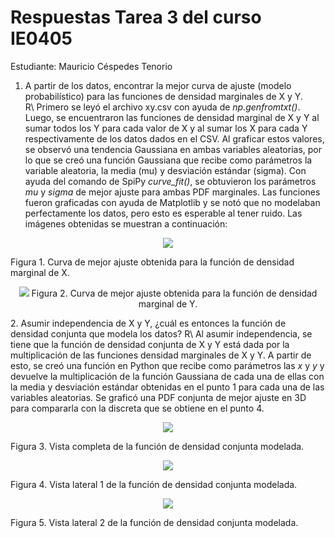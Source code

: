 # Respuestas Tarea 3 del curso IE0405
Estudiante: Mauricio Céspedes Tenorio  

1. A partir de los datos, encontrar la mejor curva de ajuste (modelo probabilístico) para las funciones de densidad marginales de X y Y.  
R\ Primero se leyó el archivo xy.csv con ayuda de <em>np.genfromtxt()</em>. Luego, se encuentraron las funciones de densidad marginal de X y Y al sumar todos los Y para cada valor de X y al sumar los X para cada Y respectivamente de los datos dados en el CSV. Al graficar estos valores, se observó una tendencia Gaussiana en ambas variables aleatorias, por lo que se creó una función Gaussiana que recibe como parámetros la variable aleatoria, la media (mu) y desviación estándar (sigma). Con ayuda del comando de SpiPy <em>curve_fit()</em>, se obtuvieron los parámetros <em>mu</em> y <em>sigma</em> de mejor ajuste para ambas PDF marginales. Las funciones fueron graficadas con ayuda de Matplotlib y se notó que no modelaban perfectamente los datos, pero esto es esperable al tener ruido. Las imágenes obtenidas se muestran a continuación:  
<p align="center">
  <img src="Gráficas_punto_1/curva_ajuste_X.png"/>
  <figcaption>Figura 1. Curva de mejor ajuste obtenida para la función de densidad marginal de X.</figcaption>
</p>  
<p align="center">
  <img src="Gráficas_punto_1/curva_ajuste_Y.png"/>  
  Figura 2. Curva de mejor ajuste obtenida para la función de densidad marginal de Y.
</p>  
2. Asumir independencia de X y Y, ¿cuál es entonces la función de densidad conjunta que modela los datos?  
R\ Al asumir independencia, se tiene que la función de densidad conjunta de X y Y está dada por la multiplicación de las funciones densidad marginales de X y Y. A partir de esto, se creó una función en Python que recibe como parámetros las <em>x</em> y <em>y</em> y devuelve la multiplicación de la función Gaussiana de cada una de ellas con la media y desviación estándar obtenidas en el punto 1 para cada una de las variables aleatorias. Se graficó una PDF conjunta de mejor ajuste en 3D para compararla con la discreta que se obtiene en el punto 4.  
<p align="center">
  <img src="Gráficas_punto_2/curva_ajuste_XY_a.png"/>
  <figcaption>Figura 3. Vista completa de la función de densidad conjunta modelada.</figcaption>
</p>  
<p align="center">
  <img src="Gráficas_punto_2/curva_ajuste_XY_b.png"/>
  <figcaption>Figura 4. Vista lateral 1 de la función de densidad conjunta modelada.</figcaption>
</p>  
<p align="center">
  <img src="Gráficas_punto_2/curva_ajuste_XY_c.png"/>
  <figcaption>Figura 5. Vista lateral 2 de la función de densidad conjunta modelada.</figcaption>
</p>  
